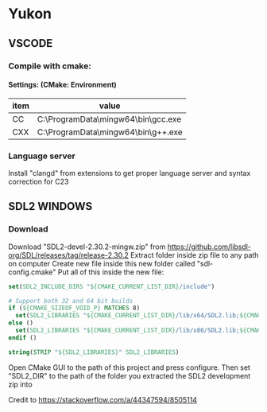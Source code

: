 # Yukon


## VSCODE 
### Compile with cmake:
#### Settings: (CMake: Environment)
|item|value|
|---|---|
|CC|C:\ProgramData\mingw64\bin\gcc.exe|
|CXX|C:\ProgramData\mingw64\bin\g++.exe|

### Language server
Install "clangd" from extensions to get proper language server and syntax correction for C23

## SDL2 WINDOWS
### Download
Download "SDL2-devel-2.30.2-mingw.zip" from https://github.com/libsdl-org/SDL/releases/tag/release-2.30.2
Extract folder inside zip file to any path on computer
Create new file inside this new folder called "sdl-config.cmake"
Put all of this inside the new file:
```CMAKE
set(SDL2_INCLUDE_DIRS "${CMAKE_CURRENT_LIST_DIR}/include")

# Support both 32 and 64 bit builds
if (${CMAKE_SIZEOF_VOID_P} MATCHES 8)
  set(SDL2_LIBRARIES "${CMAKE_CURRENT_LIST_DIR}/lib/x64/SDL2.lib;${CMAKE_CURRENT_LIST_DIR}/lib/x64/SDL2main.lib")
else ()
  set(SDL2_LIBRARIES "${CMAKE_CURRENT_LIST_DIR}/lib/x86/SDL2.lib;${CMAKE_CURRENT_LIST_DIR}/lib/x86/SDL2main.lib")
endif ()

string(STRIP "${SDL2_LIBRARIES}" SDL2_LIBRARIES)
```

Open CMake GUI to the path of this project and press configure. Then set "SDL2_DIR" to the path of the folder you extracted the SDL2 development zip into

Credit to https://stackoverflow.com/a/44347594/8505114